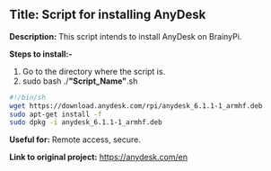## Title: Script for installing AnyDesk
**Description:** This script intends to install AnyDesk on BrainyPi.

**Steps to install:-**

1. Go to the directory where the script is.
1. sudo bash ./**"Script_Name"**.sh
```bash
#!/bin/sh
wget https://download.anydesk.com/rpi/anydesk_6.1.1-1_armhf.deb
sudo apt-get install -f
sudo dpkg -i anydesk_6.1.1-1_armhf.deb
```
**Useful for:** Remote access, secure.

**Link to original project:** https://anydesk.com/en